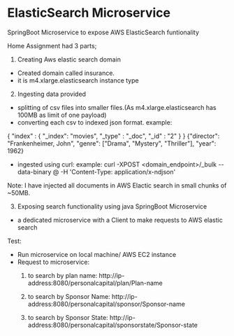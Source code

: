 # ElasticSearch Microservice
SpringBoot Microservice to expose AWS ElasticSearch funtionality

Home Assignment had 3 parts;

1) Creating Aws elastic search domain 
 - Created domain called insurance.
 - it is m4.xlarge.elasticsearch instance type

2) Ingesting data provided
 - splitting of csv files into smaller files.(As m4.xlarge.elasticsearch has 100MB as limit of one payload)
 - converting each csv to indexed json format.
 example:
 
 { "index" : { "_index": "movies", "_type" : "_doc", "_id" : "2" } }
 {"director": "Frankenheimer, John", "genre": ["Drama", "Mystery", "Thriller"], "year": 1962}
 
 - ingested using curl:
 example:
 curl -XPOST <domain_endpoint>/_bulk --data-binary @<smaller json files> -H 'Content-Type: application/x-ndjson'

Note: I have injected all documents in AWS Elactic search in small chunks of ~50MB.
	

3) Exposing search functionality using java SpringBoot Microservice
 - a dedicated microservice with a Client to make requests to AWS elastic search
 
 Test:
 - Run microservice on local machine/ AWS EC2 instance
 - Request to microservice:
	1. to search by plan name:
		http://ip-address:8080/personalcapital/plan/Plan-name
 
	2. to search  by Sponsor Name:
		http://ip-address:8080/personalcapital/sponsor/Sponsor-name
		
	3. to search by Sponsor State:
		http://ip-address:8080/personalcapital/sponsorstate/Sponsor-state
